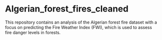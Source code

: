 # Algerian_forest_fires_cleaned
This repository contains an analysis of the Algerian forest fire dataset with a focus on predicting the Fire Weather Index (FWI), which is used to assess fire danger levels in forests. 
